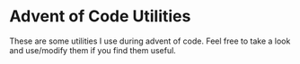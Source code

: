 # Advent of Code Utilities

These are some utilities I use during advent of code. Feel free to take a look
and use/modify them if you find them useful.
